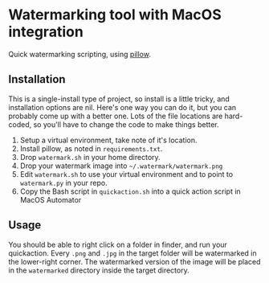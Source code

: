 # Watermarking tool with MacOS integration

Quick watermarking scripting, using [pillow](https://pillow.readthedocs.io/en/stable/).

## Installation

This is a single-install type of project, so install is a little tricky, and installation options are nil.  Here's one way you can do it, but you can probably come up with a better one.  Lots of the file locations are hard-coded, so you'll have to change the code to make things better.

1. Setup a virtual environment, take note of it's location.
1. Install pillow, as noted in `requirements.txt`.
1. Drop `watermark.sh` in your home directory.
1. Drop your watermark image into `~/.watermark/watermark.png`
1. Edit `watermark.sh` to use your virtual environment and to point to `watermark.py` in your repo.
1. Copy the Bash script in `quickaction.sh` into a quick action script in MacOS Automator

## Usage

You should be able to right click on a folder in finder, and run your quickaction.  Every `.png` and `.jpg` in the target folder will be watermarked in the lower-right corner.  The watermarked version of the image will be placed in the `watermarked` directory inside the target directory.